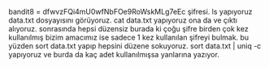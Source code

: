 bandit8 = dfwvzFQi4mU0wfNbFOe9RoWskMLg7eEc şifresi. ls yapıyoruz data.txt dosyayısını görüyoruz. cat data.txt yapıyoruz ona da ve çıktı alıyoruz.
sonrasında hepsi düzensiz burada ki çoğu şifre birden çok kez kullanılmış bizim amacımız ise sadece 1 kez kullanılan şifreyi bulmak.
bu yüzden sort data.txt yapıp hepsini düzene sokuyoruz. sort data.txt | uniq -c yapıyoruz ve burda da kaç adet kullanılmışsa yanlarına yazıyor.
